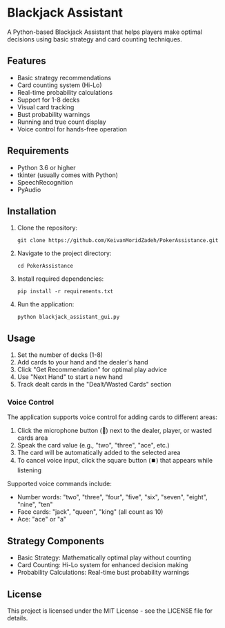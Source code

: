 # Blackjack Assistant

A Python-based Blackjack Assistant that helps players make optimal decisions using basic strategy and card counting techniques.

## Features

- Basic strategy recommendations
- Card counting system (Hi-Lo)
- Real-time probability calculations
- Support for 1-8 decks
- Visual card tracking
- Bust probability warnings
- Running and true count display
- Voice control for hands-free operation

## Requirements

- Python 3.6 or higher
- tkinter (usually comes with Python)
- SpeechRecognition
- PyAudio

## Installation

1. Clone the repository:

   ```
   git clone https://github.com/KeivanMoridZadeh/PokerAssistance.git
   ```

2. Navigate to the project directory:

   ```
   cd PokerAssistance
   ```

3. Install required dependencies:

   ```
   pip install -r requirements.txt
   ```

4. Run the application:

   ```
   python blackjack_assistant_gui.py
   ```

## Usage

1. Set the number of decks (1-8)
2. Add cards to your hand and the dealer's hand
3. Click "Get Recommendation" for optimal play advice
4. Use "Next Hand" to start a new hand
5. Track dealt cards in the "Dealt/Wasted Cards" section

### Voice Control

The application supports voice control for adding cards to different areas:

1. Click the microphone button (🎤) next to the dealer, player, or wasted cards area
2. Speak the card value (e.g., "two", "three", "ace", etc.)
3. The card will be automatically added to the selected area
4. To cancel voice input, click the square button (⏹️) that appears while listening

Supported voice commands include:
- Number words: "two", "three", "four", "five", "six", "seven", "eight", "nine", "ten"
- Face cards: "jack", "queen", "king" (all count as 10)
- Ace: "ace" or "a"

## Strategy Components

- Basic Strategy: Mathematically optimal play without counting
- Card Counting: Hi-Lo system for enhanced decision making
- Probability Calculations: Real-time bust probability warnings

## License

This project is licensed under the MIT License - see the LICENSE file for details.
